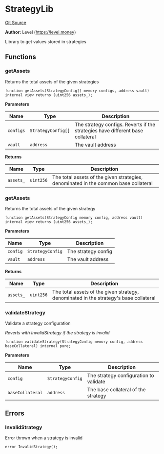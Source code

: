 # StrategyLib
[Git Source](https://github.com/Level-Money/contracts/blob/0fa663cd541ef95fb08cd2849fd8cc2be3967548/src/v2/common/libraries/StrategyLib.sol)

**Author:**
Level (https://level.money)

Library to get values stored in strategies


## Functions
### getAssets

Returns the total assets of the given strategies


```solidity
function getAssets(StrategyConfig[] memory configs, address vault) internal view returns (uint256 assets_);
```
**Parameters**

|Name|Type|Description|
|----|----|-----------|
|`configs`|`StrategyConfig[]`|The strategy configs. Reverts if the strategies have different base collateral|
|`vault`|`address`|The vault address|

**Returns**

|Name|Type|Description|
|----|----|-----------|
|`assets_`|`uint256`|The total assets of the given strategies, denominated in the common base collateral|


### getAssets

Returns the total assets of the given strategy


```solidity
function getAssets(StrategyConfig memory config, address vault) internal view returns (uint256 assets_);
```
**Parameters**

|Name|Type|Description|
|----|----|-----------|
|`config`|`StrategyConfig`|The strategy config|
|`vault`|`address`|The vault address|

**Returns**

|Name|Type|Description|
|----|----|-----------|
|`assets_`|`uint256`|The total assets of the given strategy, denominated in the strategy's base collateral|


### validateStrategy

Validate a strategy configuration

*Reverts with InvalidStrategy if the strategy is invalid*


```solidity
function validateStrategy(StrategyConfig memory config, address baseCollateral) internal pure;
```
**Parameters**

|Name|Type|Description|
|----|----|-----------|
|`config`|`StrategyConfig`|The strategy configuration to validate|
|`baseCollateral`|`address`|The base collateral of the strategy|


## Errors
### InvalidStrategy
Error thrown when a strategy is invalid


```solidity
error InvalidStrategy();
```

